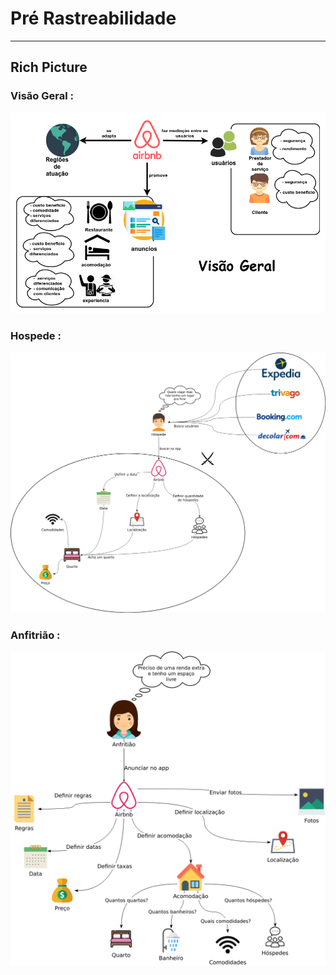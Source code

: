 # Pré Rastreabilidade

---

## Rich Picture

### Visão Geral :
![visão getal](img/visao_geral_v1.png "Visão Geral")
### Hospede :
![visão do hospede](img/hospede_v1.png "Hospede")
### Anfitrião :
![visão do anfitrião](img/anfitriao_v1.png "Anfitrião")
